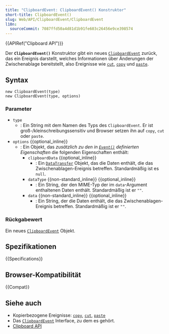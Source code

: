 ```yaml
---
title: "ClipboardEvent: ClipboardEvent() Konstruktor"
short-title: ClipboardEvent()
slug: Web/API/ClipboardEvent/ClipboardEvent
l10n:
  sourceCommit: 7087ffd50a4d81d1b91fe603c26456e9ce398574
---
```


{{APIRef("Clipboard API")}}

Der **`ClipboardEvent()`** Konstruktor gibt ein neues [`ClipboardEvent`](/de/docs/Web/API/ClipboardEvent) zurück, das ein Ereignis darstellt, welches Informationen über Änderungen der Zwischenablage bereitstellt, also Ereignisse wie [`cut`](/de/docs/Web/API/Element/cut_event), [`copy`](/de/docs/Web/API/Element/copy_event) und [`paste`](/de/docs/Web/API/Element/paste_event).

## Syntax

```js-nolint
new ClipboardEvent(type)
new ClipboardEvent(type, options)
```

### Parameter

- `type`
  - : Ein String mit dem Namen des Typs des `ClipboardEvent`.
    Er ist groß-/kleinschreibungssensitiv und Browser setzen ihn auf `copy`, `cut` oder `paste`.
- `options` {{optional_inline}}
  - : Ein Objekt, das _zusätzlich zu den in [`Event()`](/de/docs/Web/API/Event/Event) definierten Eigenschaften_ die folgenden Eigenschaften enthält:
    - `clipboardData` {{optional_inline}}
      - : Ein [`DataTransfer`](/de/docs/Web/API/DataTransfer) Objekt, das die Daten enthält, die das Zwischenablagen-Ereignis betreffen. Standardmäßig ist es `null`.
    - `dataType` {{non-standard_inline}} {{optional_inline}}
      - : Ein String, der den MIME-Typ der im `data`-Argument enthaltenen Daten enthält. Standardmäßig ist er `""`.
    - `data` {{non-standard_inline}} {{optional_inline}}
      - : Ein String, der die Daten enthält, die das Zwischenablagen-Ereignis betreffen. Standardmäßig ist er `""`.

### Rückgabewert

Ein neues [`ClipboardEvent`](/de/docs/Web/API/ClipboardEvent) Objekt.

## Spezifikationen

{{Specifications}}

## Browser-Kompatibilität

{{Compat}}

## Siehe auch

- Kopierbezogene Ereignisse: [`copy`](/de/docs/Web/API/Element/copy_event), [`cut`](/de/docs/Web/API/Element/cut_event), [`paste`](/de/docs/Web/API/Element/paste_event)
- Das [`ClipboardEvent`](/de/docs/Web/API/ClipboardEvent) Interface, zu dem es gehört.
- [Clipboard API](/de/docs/Web/API/Clipboard_API)
